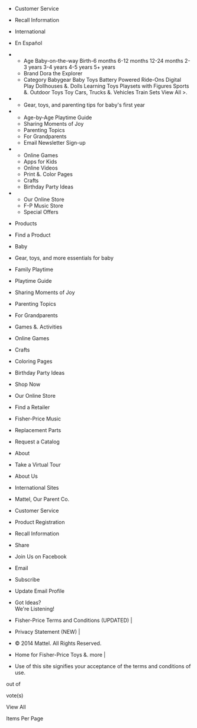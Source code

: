 *   Customer Service
*   Recall Information
*   International
*   En Español

*   *   Age Baby-on-the-way Birth-6 months 6-12 months 12-24 months 2-3 years 3-4 years 4-5 years 5+ years
    *   Brand Dora the Explorer
    *   Category Babygear Baby Toys Battery Powered Ride-Ons Digital Play Dollhouses &. Dolls Learning Toys Playsets with Figures Sports &. Outdoor Toys Toy Cars, Trucks &. Vehicles Train Sets View All >.
    
*   *   Gear, toys, and parenting tips for baby's first year
    
*   *   Age-by-Age Playtime Guide
    *   Sharing Moments of Joy
    *   Parenting Topics
    *   For Grandparents
    *   Email Newsletter Sign-up
    
*   *   Online Games
    *   Apps for Kids
    *   Online Videos
    *   Print &. Color Pages
    *   Crafts
    *   Birthday Party Ideas
    
*   *   Our Online Store
    *   F-P Music Store
    *   Special Offers
    

*   Products
*   Find a Product

*   Baby
*   Gear, toys, and more essentials for baby

*   Family Playtime
*   Playtime Guide
*   Sharing Moments of Joy
*   Parenting Topics
*   For Grandparents

*   Games &. Activities
*   Online Games
*   Crafts
*   Coloring Pages
*   Birthday Party Ideas

*   Shop Now
*   Our Online Store
*   Find a Retailer
*   Fisher-Price Music
*   Replacement Parts
*   Request a Catalog

*   About
*   Take a Virtual Tour
*   About Us
*   International Sites
*   Mattel, Our Parent Co.

*   Customer Service

*   Product Registration

*   Recall Information

*   Share
*   Join Us on Facebook

*   Email
*   Subscribe
*   Update Email Profile

*   Got Ideas?  
    We're Listening!

*   Fisher-Price Terms and Conditions (UPDATED) |
*   Privacy Statement (NEW) |
*   © 2014 Mattel. All Rights Reserved.

*   Home for Fisher-Price Toys &. more |
*   Use of this site signifies your acceptance of the terms and conditions of use.

out of

vote(s)

View All

Items Per Page